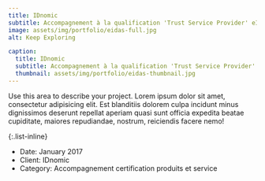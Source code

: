 ```yaml
---
title: IDnomic
subtitle: Accompagnement à la qualification 'Trust Service Provider' eIDAS et RGS.
image: assets/img/portfolio/eidas-full.jpg
alt: Keep Exploring

caption:
  title: IDnomic
  subtitle: Accompagnement à la qualification 'Trust Service Provider' eIDAS et RGS.
  thumbnail: assets/img/portfolio/eidas-thumbnail.jpg
---
```


Use this area to describe your project. Lorem ipsum dolor sit amet, consectetur adipisicing elit. Est blanditiis dolorem culpa incidunt minus dignissimos deserunt repellat aperiam quasi sunt officia expedita beatae cupiditate, maiores repudiandae, nostrum, reiciendis facere nemo!

{:.list-inline}

- Date: January 2017
- Client: IDnomic
- Category: Accompagnement certification produits et service
